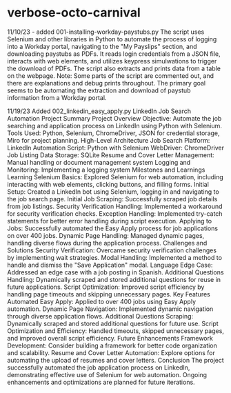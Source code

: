 # verbose-octo-carnival

11/10/23 - added 001-installing-workday-paystubs.py
The script uses Selenium and other libraries in Python to automate the process of logging into a Workday portal, navigating to the "My Payslips" section, and downloading paystubs as PDFs. It reads login credentials from a JSON file, interacts with web elements, and utilizes keypress simulwations to trigger the download of PDFs. The script also extracts and prints data from a table on the webpage. Note: Some parts of the script are commented out, and there are explanations and debug prints throughout. The primary goal seems to be automating the extraction and download of paystub information from a Workday portal.

11/19/23
Added 002_linkedin_easy_apply.py
LinkedIn Job Search Automation Project Summary
Project Overview
Objective: Automate the job searching and application process on LinkedIn using Python with Selenium.
Tools Used: Python, Selenium, ChromeDriver, JSON for credential storage, Miro for project planning.
High-Level Architecture
Job Search Platform: LinkedIn
Automation Script: Python with Selenium
WebDriver: ChromeDriver
Job Listing Data Storage: SQLite
Resume and Cover Letter Management: Manual handling or document management system
Logging and Monitoring: Implementing a logging system
Milestones and Learnings
Learning Selenium Basics: Explored Selenium for web automation, including interacting with web elements, clicking buttons, and filling forms.
Initial Setup: Created a LinkedIn bot using Selenium, logging in and navigating to the job search page.
Initial Job Scraping: Successfully scraped job details from job listings.
Security Verification Handling: Implemented a workaround for security verification checks.
Exception Handling: Implemented try-catch statements for better error handling during script execution.
Applying to Jobs: Successfully automated the Easy Apply process for job applications on over 400 jobs.
Dynamic Page Handling: Managed dynamic pages, handling diverse flows during the application process.
Challenges and Solutions
Security Verification: Overcame security verification challenges by implementing wait strategies.
Modal Handling: Implemented a method to handle and dismiss the "Save Application" modal.
Language Edge Case: Addressed an edge case with a job posting in Spanish.
Additional Questions Handling: Dynamically scraped and stored additional questions for reuse in future applications.
Script Optimization: Improved script efficiency by handling page timeouts and skipping unnecessary pages.
Key Features
Automated Easy Apply: Applied to over 400 jobs using Easy Apply automation.
Dynamic Page Navigation: Implemented dynamic navigation through diverse application flows.
Additional Questions Scraping: Dynamically scraped and stored additional questions for future use.
Script Optimization and Efficiency: Handled timeouts, skipped unnecessary pages, and improved overall script efficiency.
Future Enhancements
Framework Development: Consider building a framework for better code organization and scalability.
Resume and Cover Letter Automation: Explore options for automating the upload of resumes and cover letters.
Conclusion
The project successfully automated the job application process on LinkedIn, demonstrating effective use of Selenium for web automation. Ongoing enhancements and optimizations are planned for future iterations.
